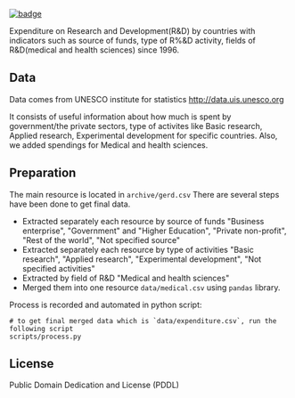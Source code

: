 <a className="gh-badge" href="https://datahub.io/core/expenditure-on-research-and-development"><img src="https://badgen.net/badge/icon/View%20on%20datahub.io/orange?icon=https://datahub.io/datahub-cube-badge-icon.svg&label&scale=1.25" alt="badge" /></a>

Expenditure on Research and Development(R&D) by countries with indicators such as source of funds, type of R%&D activity, fields of R&D(medical and health sciences) since 1996.

## Data

Data comes from UNESCO institute for statistics
http://data.uis.unesco.org

It consists of useful information about how much is spent by government/the private sectors, type of activites like Basic research, Applied research, Experimental development for specific countries. Also, we added spendings for Medical and health sciences. 

## Preparation
The main resource is located in `archive/gerd.csv` 
There are several steps have been done to get final data.

* Extracted separately each resource by source of funds "Business enterprise", "Government" and "Higher Education", "Private non-profit", "Rest of the world", "Not specified source"
* Extracted separately each resource by type of activities "Basic research", "Applied research", "Experimental development", "Not specified activities"
* Extracted by field of R&D "Medical and health sciences"
* Merged them into one resource `data/medical.csv` using `pandas` library.


Process is recorded and automated in python script:

```
# to get final merged data which is `data/expenditure.csv`, run the following script
scripts/process.py
```

## License

Public Domain Dedication and License (PDDL)
